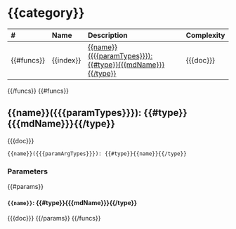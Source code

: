 # {{category}}

|#|Name|Description|Complexity|
| :--- | :--- | :--- | :--- |
{{#funcs}}|{{index}}|[{{name}}({{{paramTypes}}}): {{#type}}{{{mdName}}}{{/type}}](#{{anchor}})|{{{doc}}}|{{cost}}|
{{/funcs}}
{{#funcs}}

## {{name}}({{{paramTypes}}}): {{#type}}{{{mdName}}}{{/type}}<a id = "{{anchor}}"></a>
{{{doc}}}

``` ride
{{name}}({{{paramArgTypes}}}): {{#type}}{{name}}{{/type}}
```

### Parameters
{{#params}}

#### `{{name}}`: {{#type}}{{{mdName}}}{{/type}}
{{{doc}}}
{{/params}}
{{/funcs}}